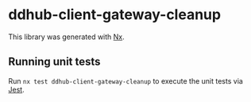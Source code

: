 # ddhub-client-gateway-cleanup

This library was generated with [Nx](https://nx.dev).

## Running unit tests

Run `nx test ddhub-client-gateway-cleanup` to execute the unit tests via [Jest](https://jestjs.io).
